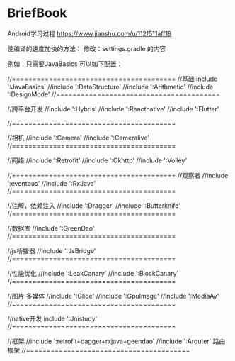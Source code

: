 # BriefBook
Android学习过程   https://www.jianshu.com/u/112f511aff19

使编译的速度加快的方法：
修改：settings.gradle 的内容

例如：只需要JavaBasics 可以如下配置：

//========================================
 //基础
 include ':JavaBasics'
 //include ':DataStructure'
 //include ':Arithmetic'
 //include ':DesignMode'
 //========================================

 //跨平台开发
 //include ':Hybris'
 //include ':Reactnative'
 //include ':Flutter'

 //========================================

 //相机
 //include ':Camera'
 //include ':Cameralive'
 //========================================

 //网络
 //include ':Retrofit'
 //include ':Okhttp'
 //include ':Volley'

 //========================================
 //观察者
 //include ':eventbus'
 //include ':RxJava'
 //========================================

 //注解，依赖注入
 //include ':Dragger'
 //include ':Butterknife'
 //========================================

 //数据库
 //include ':GreenDao'
 //========================================

 //js桥接器
 //include ':JsBridge'
 //========================================

 //性能优化
 //include ':LeakCanary'
 //include ':BlockCanary'
 //========================================

 //图片 多媒体
 //include ':Glide'
 //include ':GpuImage'
 //include ':MediaAv'
 //========================================

 //native开发
 include ':Jnistudy'
 //========================================

 //框架
 //include ':retrofit+dagger+rxjava+geendao'
 //include ':Arouter' 路由框架
 //========================================